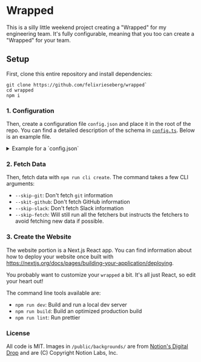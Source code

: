 # Wrapped

This is a silly little weekend project creating a "Wrapped" for my engineering team.
It's fully configurable, meaning that you too can create a "Wrapped" for your team.

## Setup

First, clone this entire repository and install dependencies:

```
git clone https://github.com/felixrieseberg/wrapped`
cd wrapped
npm i
```

### 1. Configuration

Then, create a configuration file `config.json` and place it in the root of the repo.
You can find a detailed description of the schema in [`config.ts`](data/config.ts).
Below is an example file.

<details>
<summary>Example for a `config.json`</summary>

```json
{
  "teamName": "Web Infra",
  "from": "2023-02-01",
  "to": "2024-02-01",
  "periodName": "fiscal year 2023",
  "people": [
    {
      "name": "Big Bird",
      "github": "bigbird",
      "highlight": {
        "photo": "/data/bigbird_highlight.jpg"
      }
    },
    {
      "name": "Cookie Monster",
      "github": "cookiemonster",
      "new": true,
      "photo": "/data/cookie.jpg",
      "highlight": {
        "photo": "/data/cookie_highlight.jpg",
        "caption": "I got to enjoy a bunch of cookies during my vacation in Hawaii!",
        "captionPosition": "top"
      }
    },
    {
      "name": "Count von Count",
      "github": "countvcount",
      "new": true,
      "photo": "/data/count.jpg",
      "highlight": {
        "photo": "/data/count_highlight.jpg",
        "caption": "Here's a picture of me at Glacier national park during road trip to Chicago!"
      }
    },
    {
      "name": "Elmo",
      "github": "elmo",
      "to": "2023-07-01"
    },
    {
      "name": "Bert",
      "github": "bert",
      "excludeFromLeaderboard": true
    }
  ],
  "folders": [
    "src/desktop"
  ],
  "github": {
    "token": "ghp_12345678...",
    "owner": "makenotion",
    "repo": "notion-next"
  },
  "slack": {
    "token": "xoxp-123456...",
    "channels": [
      "eng-team-web-infra",
      "eng-team-web-infra-triage"
    ],
    "ignoreEmoji": [
      "github",
      "link",
      "v"
    ]
  },
  "projects": ['My cool project A', 'My cool project B']
}

```
</details>

### 2. Fetch Data
Then, fetch data with `npm run cli create`. The command takes a few CLI arguments:

 - `--skip-git`: Don't fetch `git` information
 - `--skit-github`: Don't fetch GitHub information
 - `--skip-slack`: Don't fetch Slack information
 - `--skip-fetch`: Will still run all the fetchers but instructs the fetchers to 
  avoid fetching new data if possible.

### 3. Create the Website

The website portion is a Next.js React app. You can find information about how to
deploy your website once built with https://nextjs.org/docs/pages/building-your-application/deploying.

You probably want to customize your `wrapped` a bit. It's all just React, so edit your
heart out!

The command line tools available are:

 - `npm run dev`: Build and run a local dev server
 - `npm run build`: Build an optimized production build
 - `npm run lint`: Run prettier

### License

All code is MIT. Images in `/public/backgrounds/` are from [Notion's Digital Drop](https://ntn.so/digitaldrop) and are (C) Copyright Notion Labs, Inc.
